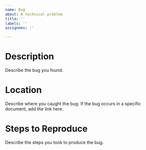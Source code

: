 ```yaml
---
name: Bug
about: A technical problem
title: ''
labels: ''
assignees: ''

---
```


# Description
Describe the bug you found.

# Location
Describe where you caught the bug.
If the bug occurs in a specific document,
add the link here.

# Steps to Reproduce
Describe the steps you took to produce the bug.
